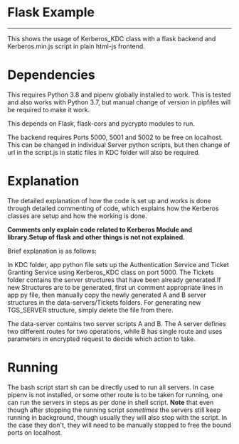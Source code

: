 # Flask Example

<hr />

This shows the usage of Kerberos_KDC class with a flask backend and Kerberos.min.js script in plain html-js frontend.

# Dependencies

This requires Python 3.8 and pipenv globally installed to work.
This is tested and also works with Python 3.7, but manual change of version in pipfiles will be required to make it work.

This depends on Flask, flask-cors and pycrypto modules to run.

The backend requires Ports 5000, 5001 and 5002 to be free on localhost.
This can be changed in individual Server python scripts, but then change of url in the script.js in static files in KDC folder will also be required.

# Explanation

The detailed explanation of how the code is set up and works is done through detailed commenting of code, which explains how the Kerberos classes are setup and how the working is done.

<strong>Comments only explain code related to Kerberos Module and library.Setup of flask and other things is not not explained.</strong>

Brief explanation is as follows:

In KDC folder, app python file sets up the Authentication Service and Ticket Granting Service using Kerberos_KDC class on port 5000.
The Tickets folder contains the server structures that have been already generated.If new Structures are to be generated, first un comment appropriate lines in app py file, then manually copy the newly generated A and B server structures in the data-servers/Tickets folders.
For generating new TGS_SERVER structure, simply delete the file from there.

The data-server contains two server scripts A and B.
The A server defines two different routes for two operations, while B has single route and uses parameters in encrypted request to decide which action to take.

# Running

The bash script start sh can be directly used to run all servers. In case pipenv is not installed, or some other route is to be taken for running, one can run the servers in steps as per done in shell script.
<strong>Note</strong> that even though after stopping the running script _sometimes_ the servers still keep running in background, though usually they will also stop with the script. In the case they don't, they will need to be manually stopped to free the bound ports on localhost.
